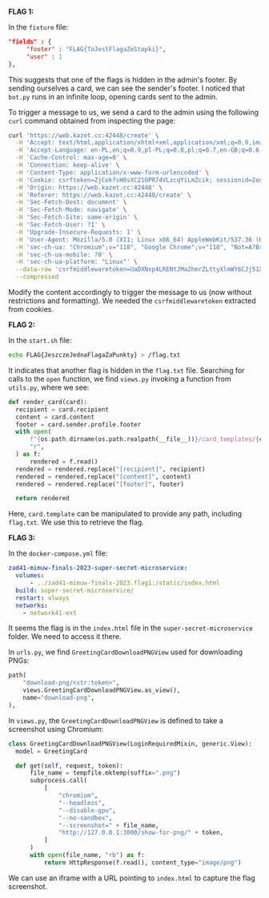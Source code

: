 **FLAG 1:**

In the `fixture` file:
```json
"fields" : {
     "footer" : "FLAG{ToJestFlagaZeStopki}",
     "user" : 1
},
```
This suggests that one of the flags is hidden in the admin's footer. By sending ourselves a card, we can see the sender's footer. I noticed that `bot.py` runs in an infinite loop, opening cards sent to the admin.

To trigger a message to us, we send a card to the admin using the following `curl` command obtained from inspecting the page:
```bash
curl 'https://web.kazet.cc:42448/create' \
  -H 'Accept: text/html,application/xhtml+xml,application/xml;q=0.9,image/avif,image/webp,image/apng,*/*;q=0.8,application/signed-exchange;v=b3;q=0.7' \
  -H 'Accept-Language: en-PL,en;q=0.9,pl-PL;q=0.8,pl;q=0.7,en-GB;q=0.6,en-US;q=0.5' \
  -H 'Cache-Control: max-age=0' \
  -H 'Connection: keep-alive' \
  -H 'Content-Type: application/x-www-form-urlencoded' \
  -H 'Cookie: csrftoken=ZjCekfsH0sXC21OPR74VLzcqYiLmZcik; sessionid=2oqvrfqj6qp00rqd958d51lzamus4iea' \
  -H 'Origin: https://web.kazet.cc:42448' \
  -H 'Referer: https://web.kazet.cc:42448/create' \
  -H 'Sec-Fetch-Dest: document' \
  -H 'Sec-Fetch-Mode: navigate' \
  -H 'Sec-Fetch-Site: same-origin' \
  -H 'Sec-Fetch-User: ?1' \
  -H 'Upgrade-Insecure-Requests: 1' \
  -H 'User-Agent: Mozilla/5.0 (X11; Linux x86_64) AppleWebKit/537.36 (KHTML, like Gecko) Chrome/118.0.0.0 Safari/537.36' \
  -H 'sec-ch-ua: "Chromium";v="118", "Google Chrome";v="118", "Not=A?Brand";v="99"' \
  -H 'sec-ch-ua-mobile: ?0' \
  -H 'sec-ch-ua-platform: "Linux"' \
  --data-raw 'csrfmiddlewaretoken=UaDXNxp4LRENtJMa2hmrZLttyXlmWY6CJj51XCHBB9rflAqPJegcAavJm5WyL0eM&recipient=wulux&content=%3Cp%3E%26lt%3Bdiv%26gt%3Bhh+%26lt%3Bdiv%26gt%3B%3C%2Fp%3E&template=normal' \
  --compressed
```
Modify the content accordingly to trigger the message to us (now without restrictions and formatting). We needed the `csrfmiddlewaretoken` extracted from cookies.

**FLAG 2:**

In the `start.sh` file:
```bash
echo FLAG{JeszczeJednaFlagaZaPunkty} > /flag.txt
```
It indicates that another flag is hidden in the `flag.txt` file. Searching for calls to the `open` function, we find `views.py` invoking a function from `utils.py`, where we see:
```python
def render_card(card):
  recipient = card.recipient
  content = card.content
  footer = card.sender.profile.footer
  with open(
      f"{os.path.dirname(os.path.realpath(__file__))}/card_templates/{card.template}",
      "r",
  ) as f:
      rendered = f.read()
  rendered = rendered.replace("[recipient]", recipient)
  rendered = rendered.replace("[content]", content)
  rendered = rendered.replace("[footer]", footer)

  return rendered
```
Here, `card.template` can be manipulated to provide any path, including `flag.txt`. We use this to retrieve the flag.

**FLAG 3:**

In the `docker-compose.yml` file:
```yaml
zad41-mimuw-finals-2023-super-secret-microservice:
  volumes:
      - ../zad41-mimuw-finals-2023.flag1:/static/index.html
  build: super-secret-microservice/
  restart: always
  networks:
    - network41-ext
```
It seems the flag is in the `index.html` file in the `super-secret-microservice` folder. We need to access it there.

In `urls.py`, we find `GreetingCardDownloadPNGView` used for downloading PNGs:
```python
path(
    "download-png/<str:token>",
    views.GreetingCardDownloadPNGView.as_view(),
    name="download-png",
),
```
In `views.py`, the `GreetingCardDownloadPNGView` is defined to take a screenshot using Chromium:
```python
class GreetingCardDownloadPNGView(LoginRequiredMixin, generic.View):
  model = GreetingCard

  def get(self, request, token):
      file_name = tempfile.mktemp(suffix=".png")
      subprocess.call(
          [
              "chromium",
              "--headless",
              "--disable-gpu",
              "--no-sandbox",
              "--screenshot=" + file_name,
              "http://127.0.0.1:3000/show-for-png/" + token,
          ]
      )
      with open(file_name, "rb") as f:
          return HttpResponse(f.read(), content_type="image/png")
```
We can use an iframe with a URL pointing to `index.html` to capture the flag screenshot.

